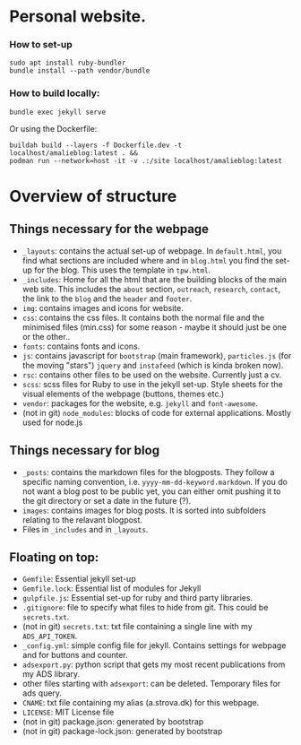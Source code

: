 # Personal website.
### How to set-up
```
sudo apt install ruby-bundler
bundle install --path vendor/bundle
```

### How to build locally:

```
bundle exec jekyll serve
```

Or using the Dockerfile:

```
buildah build --layers -f Dockerfile.dev -t localhost/amalieblog:latest . &&
podman run --network=host -it -v .:/site localhost/amalieblog:latest
```

# Overview of structure

## Things necessary for the webpage
- `_layouts`: contains the actual set-up of webpage. In `default.html`, you find what sections are included where and in `blog.html` you find the set-up for the blog. This uses the template in `tpw.html`.
- `_includes`: Home for all the html that are the building blocks of the main web site. This includes the `about` section, `outreach`, `research`, `contact`, the link to the `blog` and the `header` and `footer`.
- `img`: contains images and icons for website.
- `css`: contains the css files. It contains both the normal file and the minimised files (min.css) for some reason - maybe it should just be one or the other..
- `fonts`: contains fonts and icons.
- `js`: contains javascript for `bootstrap` (main framework), `particles.js` (for the moving "stars") `jquery` and `instafeed` (which is kinda broken now).
- `rsc`: contains other files to be used on the website. Currently just a cv.
- `scss`: scss files for Ruby to use in the jekyll set-up. Style sheets for the visual elements of the webpage (buttons, themes etc.)
- `vendor`: packages for the website, e.g. `jekyll` and `font-awesome`.
- (not in git) `node_modules`: blocks of code for external applications. Mostly used for node.js

## Things necessary for blog
- `_posts`: contains the markdown files for the blogposts. They follow a specific naming convention, i.e. `yyyy-mm-dd-keyword.markdown`. If you do not want a blog post to be public yet, you can either omit pushing it to the git directory or set a date in the future (?).
- `images`: contains images for blog posts. It is sorted into subfolders relating to the relavant blogpost.
- Files in `_includes` and in `_layouts`.

## Floating on top:
- `Gemfile`: Essential jekyll set-up
- `Gemfile.lock`: Essential list of modules for Jekyll
- `gulpfile.js`: Essential set-up for ruby and third party libraries.
- `.gitignore`: file to specify what files to hide from git. This could be `secrets.txt`.
- (not in git) `secrets.txt`: txt file containing a single line with my `ADS_API_TOKEN`.
- `_config.yml`: simple config file for jekyll. Contains settings for webpage and for buttons and counter.
- `adsexport.py`: python script that gets my most recent publications from my ADS library.
- other files starting with `adsexport`: can be deleted. Temporary files for ads query.
- `CNAME`: txt file containing my alias (a.strova.dk) for this webpage.
- `LICENSE`: MIT License file
- (not in git) package.json: generated by bootstrap
- (not in git) package-lock.json: generated by bootstrap

